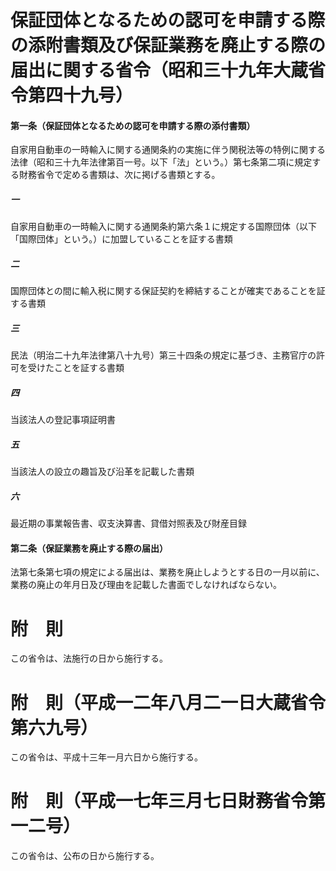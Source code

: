 # 保証団体となるための認可を申請する際の添附書類及び保証業務を廃止する際の届出に関する省令（昭和三十九年大蔵省令第四十九号）
#### 第一条（保証団体となるための認可を申請する際の添付書類）
自家用自動車の一時輸入に関する通関条約の実施に伴う関税法等の特例に関する法律（昭和三十九年法律第百一号。以下「法」という。）第七条第二項に規定する財務省令で定める書類は、次に掲げる書類とする。
##### 一
自家用自動車の一時輸入に関する通関条約第六条１に規定する国際団体（以下「国際団体」という。）に加盟していることを証する書類
##### 二
国際団体との間に輸入税に関する保証契約を締結することが確実であることを証する書類
##### 三
民法（明治二十九年法律第八十九号）第三十四条の規定に基づき、主務官庁の許可を受けたことを証する書類
##### 四
当該法人の登記事項証明書
##### 五
当該法人の設立の趣旨及び沿革を記載した書類
##### 六
最近期の事業報告書、収支決算書、貸借対照表及び財産目録
#### 第二条（保証業務を廃止する際の届出）
法第七条第七項の規定による届出は、業務を廃止しようとする日の一月以前に、業務の廃止の年月日及び理由を記載した書面でしなければならない。
# 附　則
この省令は、法施行の日から施行する。
# 附　則（平成一二年八月二一日大蔵省令第六九号）
この省令は、平成十三年一月六日から施行する。
# 附　則（平成一七年三月七日財務省令第一二号）
この省令は、公布の日から施行する。
